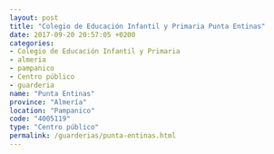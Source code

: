 ```yaml
---
layout: post
title: "Colegio de Educación Infantil y Primaria Punta Entinas"
date: 2017-09-20 20:57:05 +0200
categories:
- Colegio de Educación Infantil y Primaria
- almeria
- pampanico
- Centro público
- guarderia
name: "Punta Entinas"
province: "Almería"
location: "Pampanico"
code: "4005119"
type: "Centro público"
permalink: /guarderias/punta-entinas.html
---
```

